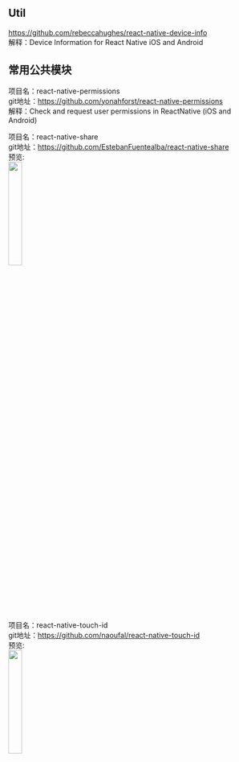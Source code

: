 ## Util<br>

https://github.com/rebeccahughes/react-native-device-info<br>
解释：Device Information for React Native iOS and Android
<br>

## 常用公共模块<br>

项目名：react-native-permissions<br>
git地址：https://github.com/yonahforst/react-native-permissions<br>
解释：Check and request user permissions in ReactNative (iOS and Android)

项目名：react-native-share<br>
git地址：https://github.com/EstebanFuentealba/react-native-share<br>
预览:<br>
<img src="https://github.com/EstebanFuentealba/react-native-share/raw/master/assets/android-component-250x.gif" width="23%"/>

项目名：react-native-touch-id<br>
git地址：https://github.com/naoufal/react-native-touch-id<br>
预览:<br>
<img src="https://cloud.githubusercontent.com/assets/1627824/7975919/2c69a776-0a42-11e5-9773-3ea1c7dd79f3.gif" width="23%"/>
